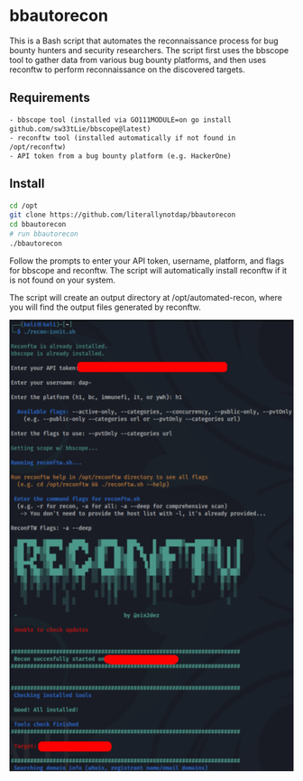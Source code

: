 # bbautorecon

This is a Bash script that automates the reconnaissance process for bug bounty hunters and security researchers. The script first uses the bbscope tool to gather data from various bug bounty platforms, and then uses reconftw to perform reconnaissance on the discovered targets.

## Requirements

    - bbscope tool (installed via GO111MODULE=on go install github.com/sw33tLie/bbscope@latest)
    - reconftw tool (installed automatically if not found in /opt/reconftw)
    - API token from a bug bounty platform (e.g. HackerOne)

## Install 

```bash
cd /opt
git clone https://github.com/literallynotdap/bbautorecon
cd bbautorecon
# run bbautorecon
./bbautorecon
```

Follow the prompts to enter your API token, username, platform, and flags for bbscope and reconftw. The script will automatically install reconftw if it is not found on your system.

The script will create an output directory at /opt/automated-recon, where you will find the output files generated by reconftw.

![image](bbautorecon.png)
